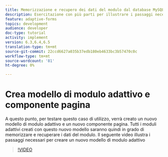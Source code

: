 ```yaml
---
title: Memorizzazione e recupero dei dati del modulo dal database MySQL
description: Esercitazione con più parti per illustrare i passaggi necessari per memorizzare e recuperare i dati dei moduli
feature: adaptive-forms
topics: development
audience: developer
doc-type: tutorial
activity: implement
version: 6.3,6.4,6.5
translation-type: tm+mt
source-git-commit: 22ccd6627a035b37edb180eb4633bc3b57470c0c
workflow-type: tm+mt
source-wordcount: '81'
ht-degree: 0%

---
```


# Crea modello di modulo adattivo e componente pagina

A questo punto, per testare questo caso di utilizzo, verrà creato un nuovo modello di modulo adattivo e un nuovo componente pagina. Tutti i moduli adattivi creati con questo nuovo modello saranno quindi in grado di memorizzare e recuperare i dati del modulo.
Il seguente video illustra i passaggi necessari per creare un nuovo modello di modulo adattivo
>[!VIDEO](https://video.tv.adobe.com/v/27828?quality=9&learn=on)

